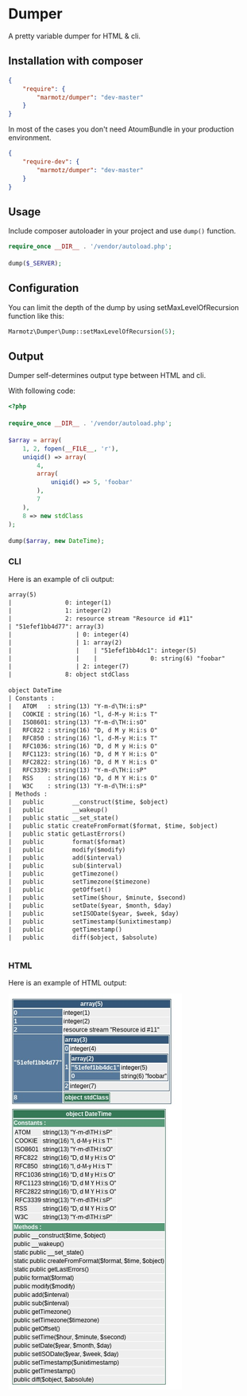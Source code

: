 # Dumper

A pretty variable dumper for HTML & cli.


## Installation with composer

```json
{
    "require": {
        "marmotz/dumper": "dev-master"
    }
}
```

In most of the cases you don't need AtoumBundle in your production environment.

```json
{
    "require-dev": {
        "marmotz/dumper": "dev-master"
    }
}
```


## Usage

Include composer autoloader in your project and use ``dump()`` function.

```php
require_once __DIR__ . '/vendor/autoload.php';

dump($_SERVER);
```

## Configuration

You can limit the depth of the dump by using setMaxLevelOfRecursion function like this:

```php
Marmotz\Dumper\Dump::setMaxLevelOfRecursion(5);
```


## Output

Dumper self-determines output type between HTML and cli.

With following code:

```php
<?php

require_once __DIR__ . '/vendor/autoload.php';

$array = array(
    1, 2, fopen(__FILE__, 'r'),
    uniqid() => array(
        4,
        array(
            uniqid() => 5, 'foobar'
        ),
        7
    ),
    8 => new stdClass
);

dump($array, new DateTime);
```

### CLI

Here is an example of cli output:

```
array(5)
|               0: integer(1)
|               1: integer(2)
|               2: resource stream "Resource id #11"
| "51efef1bb4d77": array(3)
|                  | 0: integer(4)
|                  | 1: array(2)
|                  |    | "51efef1bb4dc1": integer(5)
|                  |    |               0: string(6) "foobar"
|                  | 2: integer(7)
|               8: object stdClass

object DateTime
| Constants :
|   ATOM   : string(13) "Y-m-d\TH:i:sP"
|   COOKIE : string(16) "l, d-M-y H:i:s T"
|   ISO8601: string(13) "Y-m-d\TH:i:sO"
|   RFC822 : string(16) "D, d M y H:i:s O"
|   RFC850 : string(16) "l, d-M-y H:i:s T"
|   RFC1036: string(16) "D, d M y H:i:s O"
|   RFC1123: string(16) "D, d M Y H:i:s O"
|   RFC2822: string(16) "D, d M Y H:i:s O"
|   RFC3339: string(13) "Y-m-d\TH:i:sP"
|   RSS    : string(16) "D, d M Y H:i:s O"
|   W3C    : string(13) "Y-m-d\TH:i:sP"
| Methods :
|   public        __construct($time, $object)
|   public        __wakeup()
|   public static __set_state()
|   public static createFromFormat($format, $time, $object)
|   public static getLastErrors()
|   public        format($format)
|   public        modify($modify)
|   public        add($interval)
|   public        sub($interval)
|   public        getTimezone()
|   public        setTimezone($timezone)
|   public        getOffset()
|   public        setTime($hour, $minute, $second)
|   public        setDate($year, $month, $day)
|   public        setISODate($year, $week, $day)
|   public        setTimestamp($unixtimestamp)
|   public        getTimestamp()
|   public        diff($object, $absolute)


```


### HTML

Here is an example of HTML output:

![HTML Dump](https://github.com/marmotz/Dumper/raw/master/resources/readme.dump.jpg "HTML Dump")